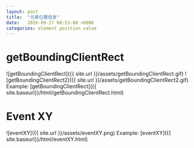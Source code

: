 ```yaml
---
layout: post
title:  "元素位置信息"
date:   2016-09-27 08:53:00 +0800
categories: element position value
---
```


# getBoundingClientRect
![getBoundingClientRect]({{ site.url }}/assets/getBoundingClientRect.gif)
![getBoundingClientRect2]({{ site.url }}/assets/getBoundingClientRect2.gif)
Example:
[getBoundingClientRect]({{ site.baseurl}}/html/getBoundingClientRect.html)

# Event XY
![eventXY]({{ site.url }}/assets/eventXY.png)
Example:
[eventXY]({{ site.baseurl}}/html/eventXY.html)
